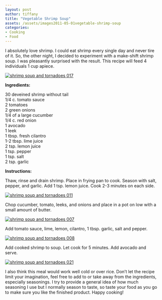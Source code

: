 ```yaml
---
layout: post
author: tiffany
title: "Vegetable Shrimp Soup"
assets: /assets/images2011-05-01vegetable-shrimp-soup
categories: 
- Cooking
- Food
---
```


I absolutely love shrimp. I could eat shrimp every single day and never tire of it. So, the other night, I decided to experiment with a make-shift shrimp soup. I was pleasantly surprised with the result. This recipe will feed 4 individuals 1 cup apiece.

[![](jekyll_uploads/2011/05/shrimp-soup-and-tornadoes-017-575x431.jpg "shrimp soup and tornadoes 017")](http://www.sweetpeonies.com/2011/05/vegetable-shrimp-soup/shrimp-soup-and-tornadoes-017/)

**Ingredients:**

30 deveined shrimp without tail  
1/4 c. tomato sauce  
2 tomatoes  
2 green onions  
1/4 of a large cucumber  
1/4 c. red onion  
1 avocado  
1 leek  
1 tbsp. fresh cilantro  
1-2 tbsp. lime juice  
2 tsp. lemon juice  
1 tsp. pepper  
1 tsp. salt  
2 tsp. garlic

**Instructions:**

Thaw, rinse and drain shrimp. Place in frying pan to cook. Season with salt, pepper, and garlic. Add 1 tsp. lemon juice. Cook 2-3 minutes on each side.

[![](jekyll_uploads/2011/05/shrimp-soup-and-tornadoes-011-575x431.jpg "shrimp soup and tornadoes 011")](http://www.sweetpeonies.com/2011/05/vegetable-shrimp-soup/shrimp-soup-and-tornadoes-011/)

Chop cucumber, tomato, leeks, and onions and place in a pot on low with a small amount of butter.

[![](jekyll_uploads/2011/05/shrimp-soup-and-tornadoes-007-575x431.jpg "shrimp soup and tornadoes 007")](http://www.sweetpeonies.com/2011/05/vegetable-shrimp-soup/shrimp-soup-and-tornadoes-007/)

Add tomato sauce, lime, lemon, cilantro, 1 tbsp. garlic, salt and pepper.

[![](jekyll_uploads/2011/05/shrimp-soup-and-tornadoes-008-575x431.jpg "shrimp soup and tornadoes 008")](http://www.sweetpeonies.com/2011/05/vegetable-shrimp-soup/shrimp-soup-and-tornadoes-008/)

Add cooked shrimp to soup. Let cook for 5 minutes. Add avocado and serve.

[![](jekyll_uploads/2011/05/shrimp-soup-and-tornadoes-021-575x461.jpg "shrimp soup and tornadoes 021")](http://www.sweetpeonies.com/2011/05/vegetable-shrimp-soup/shrimp-soup-and-tornadoes-021/)

I also think this meal would work well cold or over rice. Don’t let the recipe limit your imagination, feel free to add to or take away from the ingredients, especially seasonings. I try to provide a general idea of how much seasoning I use but I normally season to taste, so taste your food as you go to make sure you like the finished product. Happy cooking!